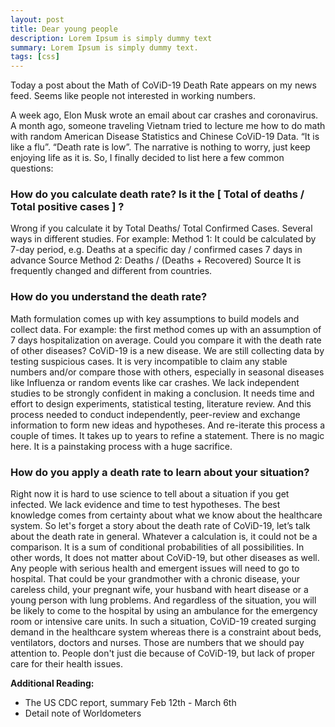 ```yaml
---
layout: post
title: Dear young people
description: Lorem Ipsum is simply dummy text
summary: Lorem Ipsum is simply dummy text.
tags: [css]
---
```


Today a post about the Math of CoViD-19 Death Rate appears on my news feed. Seems like people not interested in working numbers.

A week ago, Elon Musk wrote an email about car crashes and coronavirus. A month ago, someone traveling Vietnam tried to lecture me how to do math with random American Disease Statistics and Chinese CoViD-19 Data. “It is like a flu”. “Death rate is low”.  The narrative is nothing to worry, just keep enjoying life as it is. So, I finally decided to list here a few common questions:

### How do you calculate death rate? Is it the [ Total of deaths / Total positive cases ] ?
Wrong if you calculate it by Total Deaths/ Total Confirmed Cases.
Several ways in different studies. For example:
Method 1: It could be calculated by 7-day period, e.g. Deaths at a specific day / confirmed cases 7 days in advance Source
Method 2: Deaths / (Deaths + Recovered) Source
It is frequently changed and different from countries.

### How do you understand the death rate?
Math formulation comes up with key assumptions to build models and collect data. For example: the first method comes up with an assumption of 7 days hospitalization on average.
Could you compare it with the death rate of other diseases?
CoViD-19 is a new disease. We are still collecting data by testing suspicious cases. It is very incompatible to claim any stable numbers and/or compare those with others, especially in seasonal diseases like Influenza or random events like car crashes.
We lack independent studies to be strongly confident in making a conclusion. It needs time and effort to design experiments, statistical testing, literature review. And this process needed to conduct independently, peer-review and exchange information to form new ideas and hypotheses. And re-iterate this process a couple of times. It takes up to years to refine a statement. There is no magic here. It is a painstaking process with a huge sacrifice.

### How do you apply a death rate to learn about your situation?
Right now it is hard to use science to tell about a situation if you get infected. We lack evidence and time to test hypotheses. The best knowledge comes from certainty about what we know about the healthcare system.
So let's forget a story about the death rate of CoViD-19, let’s talk about the death rate in general. Whatever a calculation is, it could not be a comparison. It is a sum of conditional probabilities of all possibilities.
In other words, It does not matter about CoViD-19, but other diseases as well. Any people with serious health and emergent issues will need to go to hospital.
That could be your grandmother with a chronic disease, your careless child, your pregnant wife, your husband with heart disease or a young person with lung problems. And regardless of the situation, you will be likely to come to the hospital by using an ambulance for the emergency room or intensive care units. In such a situation, CoViD-19 created surging demand in the healthcare system whereas there is a constraint about beds, ventilators, doctors and nurses. Those are numbers that we should pay attention to. People don't just die because of CoViD-19, but lack of proper care for their health issues.

**Additional Reading:**
* The US CDC report, summary Feb 12th - March 6th
* Detail note of Worldometers
